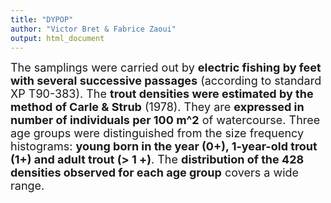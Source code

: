 ```yaml
---
title: "DYPOP"
author: "Victor Bret & Fabrice Zaoui"
output: html_document
---
```



<font size="4">The samplings were carried out by **electric fishing by feet with several successive passages** (according to standard XP T90-383). The **trout densities were estimated by the method of Carle & Strub** (1978). They are **expressed in number of individuals per 100 m^2** of watercourse. Three age groups were distinguished from the size frequency histograms: **young born in the year (0+), 1-year-old trout (1+) and adult trout (> 1 +)**. The **distribution of the 428 densities observed for each age group** covers a wide range.</font>

